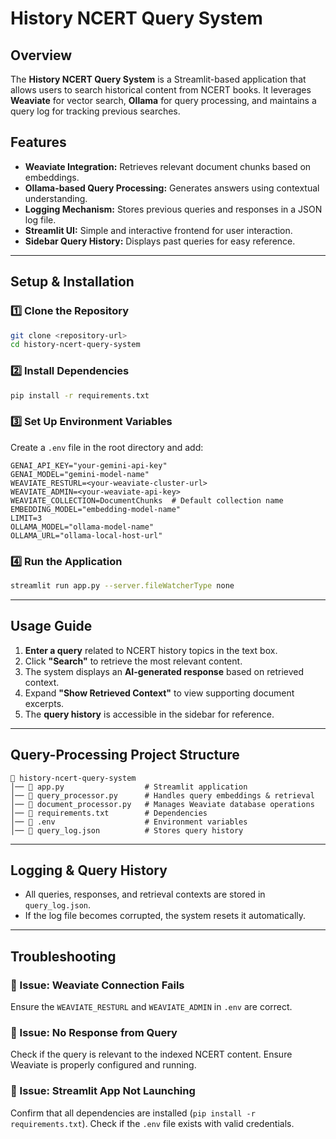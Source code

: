# History NCERT Query System

## Overview
The **History NCERT Query System** is a Streamlit-based application that allows users to search historical content from NCERT books. It leverages **Weaviate** for vector search, **Ollama** for query processing, and maintains a query log for tracking previous searches.

## Features
- **Weaviate Integration:** Retrieves relevant document chunks based on embeddings.
- **Ollama-based Query Processing:** Generates answers using contextual understanding.
- **Logging Mechanism:** Stores previous queries and responses in a JSON log file.
- **Streamlit UI:** Simple and interactive frontend for user interaction.
- **Sidebar Query History:** Displays past queries for easy reference.

---

## Setup & Installation

### 1️⃣ **Clone the Repository**
```bash
git clone <repository-url>
cd history-ncert-query-system
```

### 2️⃣ **Install Dependencies**
```bash
pip install -r requirements.txt
```

### 3️⃣ **Set Up Environment Variables**
Create a `.env` file in the root directory and add:
```plaintext
GENAI_API_KEY="your-gemini-api-key"
GENAI_MODEL="gemini-model-name"
WEAVIATE_RESTURL=<your-weaviate-cluster-url>
WEAVIATE_ADMIN=<your-weaviate-api-key>
WEAVIATE_COLLECTION=DocumentChunks  # Default collection name
EMBEDDING_MODEL="embedding-model-name"
LIMIT=3
OLLAMA_MODEL="ollama-model-name"
OLLAMA_URL="ollama-local-host-url"
```

### 4️⃣ **Run the Application**
```bash
streamlit run app.py --server.fileWatcherType none
```

---

## Usage Guide
1. **Enter a query** related to NCERT history topics in the text box.
2. Click **"Search"** to retrieve the most relevant content.
3. The system displays an **AI-generated response** based on retrieved context.
4. Expand **"Show Retrieved Context"** to view supporting document excerpts.
5. The **query history** is accessible in the sidebar for reference.

---

## Query-Processing Project Structure
```
📂 history-ncert-query-system
│── 📄 app.py                  # Streamlit application
│── 📄 query_processor.py      # Handles query embeddings & retrieval
│── 📄 document_processor.py   # Manages Weaviate database operations
│── 📄 requirements.txt        # Dependencies
│── 📄 .env                    # Environment variables
│── 📄 query_log.json          # Stores query history
```

---

## Logging & Query History
- All queries, responses, and retrieval contexts are stored in `query_log.json`.
- If the log file becomes corrupted, the system resets it automatically.

---

## Troubleshooting
### 🔹 Issue: **Weaviate Connection Fails**
Ensure the `WEAVIATE_RESTURL` and `WEAVIATE_ADMIN` in `.env` are correct.

### 🔹 Issue: **No Response from Query**
Check if the query is relevant to the indexed NCERT content.
Ensure Weaviate is properly configured and running.

### 🔹 Issue: **Streamlit App Not Launching**
Confirm that all dependencies are installed (`pip install -r requirements.txt`).
Check if the `.env` file exists with valid credentials.
